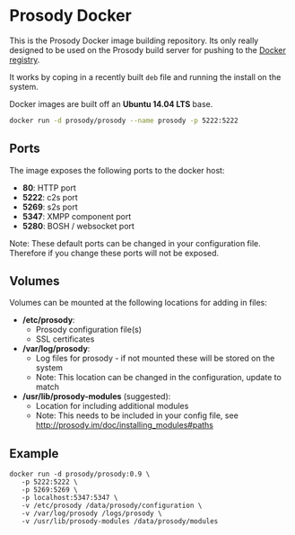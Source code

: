 # Prosody Docker

This is the Prosody Docker image building repository. Its only really designed to be used on the Prosody build server for pushing to the [Docker registry](https://registry.hub.docker.com/repos/prosody/).

It works by coping in a recently built `deb` file and running the install on the system.

Docker images are built off an __Ubuntu 14.04 LTS__ base.

```bash
docker run -d prosody/prosody --name prosody -p 5222:5222
```

## Ports

The image exposes the following ports to the docker host:

* __80__: HTTP port
* __5222__: c2s port
* __5269__: s2s port
* __5347__: XMPP component port
* __5280__: BOSH / websocket port

Note: These default ports can be changed in your configuration file. Therefore if you change these ports will not be exposed.

## Volumes

Volumes can be mounted at the following locations for adding in files:

* __/etc/prosody__:
  * Prosody configuration file(s)
  * SSL certificates
* __/var/log/prosody__:
  * Log files for prosody - if not mounted these will be stored on the system
  * Note: This location can be changed in the configuration, update to match
* __/usr/lib/prosody-modules__ (suggested):
  * Location for including additional modules
  * Note: This needs to be included in your config file, see http://prosody.im/doc/installing_modules#paths

## Example

```
docker run -d prosody/prosody:0.9 \
   -p 5222:5222 \
   -p 5269:5269 \
   -p localhost:5347:5347 \
   -v /etc/prosody /data/prosody/configuration \
   -v /var/log/prosody /logs/prosody \
   -v /usr/lib/prosody-modules /data/prosody/modules
```